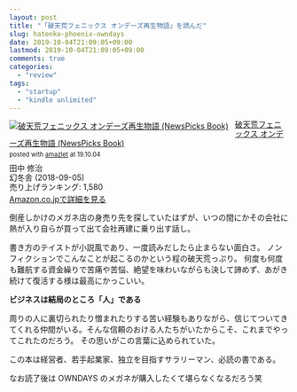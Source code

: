 ```yaml
---
layout: post
title: "「破天荒フェニックス オンデーズ再生物語」を読んだ"
slug: hatenko-phoenix-owndays
date: 2019-10-04T21:09:05+09:00
lastmod: 2019-10-04T21:09:05+09:00
comments: true
categories:
  - "review"
tags:
  - "startup"
  - "kindle unlimited"
---
```


<div class="amazlet-box" style="margin-bottom:0px;"><div class="amazlet-image" style="float:left;margin:0px 12px 1px 0px;"><a href="http://www.amazon.co.jp/exec/obidos/ASIN/4344033507/iriyaufo-22/ref=nosim/" name="amazletlink" target="_blank"><img src="https://images-fe.ssl-images-amazon.com/images/I/51P7rAeIDoL._SL160_.jpg" alt="破天荒フェニックス オンデーズ再生物語  (NewsPicks Book)" style="border: none;" /></a></div><div class="amazlet-info" style="line-height:120%; margin-bottom: 10px"><div class="amazlet-name" style="margin-bottom:10px;line-height:120%"><a href="http://www.amazon.co.jp/exec/obidos/ASIN/4344033507/iriyaufo-22/ref=nosim/" name="amazletlink" target="_blank">破天荒フェニックス オンデーズ再生物語  (NewsPicks Book)</a><div class="amazlet-powered-date" style="font-size:80%;margin-top:5px;line-height:120%">posted with <a href="http://www.amazlet.com/" title="amazlet" target="_blank">amazlet</a> at 19.10.04</div></div><div class="amazlet-detail">田中 修治 <br />幻冬舎 (2018-09-05)<br />売り上げランキング: 1,580<br /></div><div class="amazlet-sub-info" style="float: left;"><div class="amazlet-link" style="margin-top: 5px"><a href="http://www.amazon.co.jp/exec/obidos/ASIN/4344033507/iriyaufo-22/ref=nosim/" name="amazletlink" target="_blank">Amazon.co.jpで詳細を見る</a></div></div></div><div class="amazlet-footer" style="clear: left"></div></div>

倒産しかけのメガネ店の身売り先を探していたはずが、いつの間にかその会社に熱が入り自らが買って出て会社再建に乗り出す話し。

書き方のテイストが小説風であり、一度読みだしたら止まらない面白さ。
ノンフィクションでこんなことが起こるのかという程の破天荒っぷり。
何度も何度も難航する資金繰りで苦痛や苦悩、絶望を味わいながらも決して諦めず、あがき続けて復活する様は最高にかっこいい。

**ビジネスは結局のところ「人」である**

周りの人に裏切られたり憎まれたりする苦い経験もありながら、信じてついてきてくれる仲間がいる。そんな信頼のおける人たちがいたからこそ、これまでやってこれたのだろう。
その思いがこの言葉に込められていた。

この本は経営者、若手起業家、独立を目指すサラリーマン、必読の書である。

なお読了後は OWNDAYS のメガネが購入したくて堪らなくなるだろう笑
